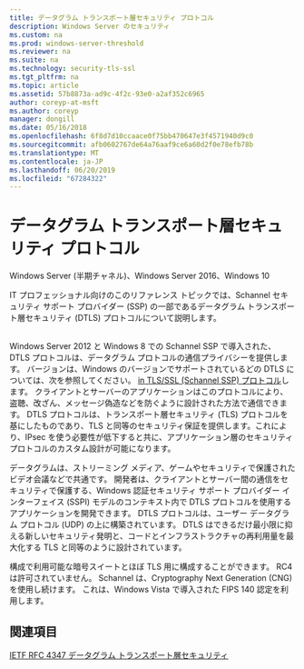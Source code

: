 ```yaml
---
title: データグラム トランスポート層セキュリティ プロトコル
description: Windows Server のセキュリティ
ms.custom: na
ms.prod: windows-server-threshold
ms.reviewer: na
ms.suite: na
ms.technology: security-tls-ssl
ms.tgt_pltfrm: na
ms.topic: article
ms.assetid: 57b8873a-ad9c-4f2c-93e0-a2af352c6965
author: coreyp-at-msft
ms.author: coreyp
manager: dongill
ms.date: 05/16/2018
ms.openlocfilehash: 6f8d7d10ccaace0f75bb470647e3f4571940d9c0
ms.sourcegitcommit: afb0602767de64a76aaf9ce6a60d2f0e78efb78b
ms.translationtype: MT
ms.contentlocale: ja-JP
ms.lasthandoff: 06/20/2019
ms.locfileid: "67284322"
---
```

# <a name="datagram-transport-layer-security-protocol"></a>データグラム トランスポート層セキュリティ プロトコル

Windows Server (半期チャネル)、Windows Server 2016、Windows 10

IT プロフェッショナル向けのこのリファレンス トピックでは、Schannel セキュリティ サポート プロバイダー (SSP) の一部であるデータグラム トランスポート層セキュリティ (DTLS) プロトコルについて説明します。

## <a name="BKMK_DTLS"></a>
Windows Server 2012 と Windows 8 での Schannel SSP で導入された、DTLS プロトコルは、データグラム プロトコルの通信プライバシーを提供します。 バージョンは、Windows のバージョンでサポートされているどの DTLS については、次を参照してください。 [in TLS/SSL (Schannel SSP) プロトコル](https://msdn.microsoft.com/library/windows/desktop/mt808159(v=vs.85).aspx)します。 クライアントとサーバーのアプリケーションはこのプロトコルにより、盗聴、改ざん、メッセージ偽造などを防ぐように設計された方法で通信できます。 DTLS プロトコルは、トランスポート層セキュリティ (TLS) プロトコルを基にしたものであり、TLS と同等のセキュリティ保証を提供します。これにより、IPsec を使う必要性が低下すると共に、アプリケーション層のセキュリティ プロトコルのカスタム設計が可能になります。

データグラムは、ストリーミング メディア、ゲームやセキュリティで保護されたビデオ会議などで共通です。 開発者は、クライアントとサーバー間の通信をセキュリティで保護する、Windows 認証セキュリティ サポート プロバイダー インターフェイス (SSPI) モデルのコンテキスト内で DTLS プロトコルを使用するアプリケーションを開発できます。 DTLS プロトコルは、ユーザー データグラム プロトコル (UDP) の上に構築されています。 DTLS はできるだけ最小限に抑える新しいセキュリティ発明と、コードとインフラストラクチャの再利用量を最大化する TLS と同等のように設計されています。

構成で利用可能な暗号スイートとほぼ TLS 用に構成することができます。 RC4 は許可されていません。 Schannel は、Cryptography Next Generation (CNG) を使用し続けます。 これは、Windows Vista で導入された FIPS 140 認定を利用します。

## <a name="see-also"></a>関連項目

[IETF RFC 4347 データグラム トランスポート層セキュリティ](http://tools.ietf.org/html/rfc4347)


